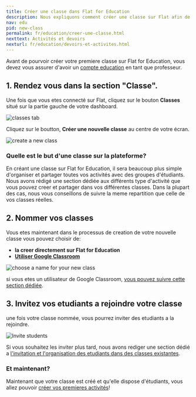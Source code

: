 ```yaml
---
title: Créer une classe dans Flat for Education
description: Nous expliquons comment créer une classe sur Flat afin de pouvoir y reunir vos etudiants et demarrer vos premieres activités
nav: edu
pid: new-class
permalink: fr/education/creer-une-classe.html
nexttext: Activités et devoirs
nexturl: fr/education/devoirs-et-activites.html
---
```


Avant de pourvoir créer votre premiere classe sur Flat for Education, vous devez vous assurer d'avoir un [compte education](https://flat.io/edu)  en tant que professeur.

## 1. Rendez vous dans la section "Classe".

Une fois que vous etes connecté sur Flat, cliquez sur le bouton **Classes** situé sur la partie gauche de votre dashboard.

![classes tab](/help/assets/img/createaclass/classestab.PNG)

Cliquez sur le boutton, **Créer une nouvelle classe** au centre de votre écran.

![create a new class](/help/assets/img/createaclass/createanewclass.PNG)

### Quelle est le but d'une classe sur la plateforme?

En créant une classe sur Flat for Education, il sera beaucoup plus simple d'organiser et partager toutes vos activités avec des groupes d'étudiants. Nous avons rédigé une section dédiée aux différents type d'activité que vous pouvez creer et partager dans vos différentes classes.
Dans la plupart des cas, nous vous conseillons de suivre la meme repartition que celle de vos classes réelles.

## 2. Nommer vos classes
Vous etes maintenant dans le processus de creation de votre nouvelle classe vous pouvez choisir de:
  * **la creer directement sur Flat for Education**
  * **[Utiliser Google Classroom](/help/en/education/google-classroom/setup-course.html)**

![choose a name for your new class](/help/assets/img/createaclass/chooseanameforyournewclass.PNG)

si vous etes un utilisateur de Google Classroom, [vous pouvez suivre cette section dédiée](/help/en/education/google-classroom/setup-course.html).

## 3. Invitez vos etudiants a rejoindre votre classe

une fois votre classe nommée, vous pourrez inviter des etudiants a la rejoindre.

![Invite students](/help/assets/img/createaclass/addstudents.png)

Si vous souhaitez les inviter plus tard, nous avons rediger une section dédié a [l'invitation et l'organisation des etudiants dans des classes existantes](/help/fr/education/inviter-des-etudiants.html).

### Et maintenant?

Maintenant que votre classe est créé et qu'elle dispose d'étudiants, vous allez pouvoir [créer vos premieres activités](/help/fr/education/devoirs-et-activites.html)!